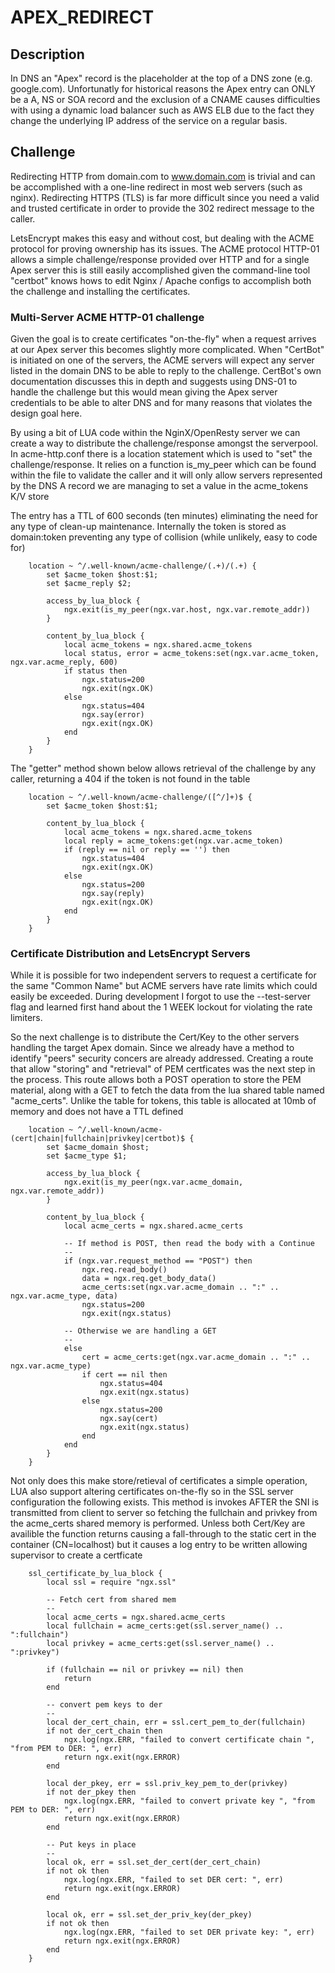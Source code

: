 # APEX_REDIRECT

## Description

In DNS an "Apex" record is the placeholder at the top of a DNS zone (e.g. google.com). Unfortunatly for historical reasons the Apex entry can ONLY be a A, NS or SOA record and the exclusion of a CNAME causes difficulties with using a dynamic load balancer such as AWS ELB due to the fact they change the underlying IP address of the service on a regular basis.

## Challenge

Redirecting HTTP from domain.com to www.domain.com is trivial and can be accomplished with a one-line redirect in most web servers (such as nginx). Redirecting HTTPS (TLS) is far more difficult since you need a valid and trusted certificate in order to provide the 302 redirect message to the caller.

LetsEncrypt makes this easy and without cost, but dealing with the ACME protocol for proving ownership has its issues. The ACME protocol HTTP-01 allows a simple challenge/response provided over HTTP and for a single Apex server this is still easily accomplished given the command-line tool "certbot" knows hows to edit Nginx / Apache configs to accomplish both the challenge and installing the certificates.

### Multi-Server ACME HTTP-01 challenge

Given the goal is to create certificates "on-the-fly" when a request arrives at our Apex server this becomes slightly more complicated. When "CertBot" is initiated on one of the servers, the ACME servers will expect any server listed in the domain DNS to be able to reply to the challenge. CertBot's own documentation discusses this in depth and suggests using DNS-01 to handle the challenge but this would mean giving the Apex server credentials to be able to alter DNS and for many reasons that violates the design goal here.


By using a bit of LUA code within the NginX/OpenResty server we can create a way to distribute the challenge/response amongst the serverpool. In acme-http.conf there is a location statement which is used to "set" the challenge/response. It relies on a function is_my_peer which can be found within the file to validate the caller and it will only allow servers represented by the DNS A record we are managing to set a value in the acme_tokens K/V store

The entry has a TTL of 600 seconds (ten minutes) eliminating the need for any type of clean-up maintenance. Internally the token is stored as domain:token preventing any type of collision (while unlikely, easy to code for)

```
    location ~ ^/.well-known/acme-challenge/(.+)/(.+) {
        set $acme_token $host:$1;
        set $acme_reply $2;

        access_by_lua_block {
            ngx.exit(is_my_peer(ngx.var.host, ngx.var.remote_addr))
        }

        content_by_lua_block {
            local acme_tokens = ngx.shared.acme_tokens
            local status, error = acme_tokens:set(ngx.var.acme_token, ngx.var.acme_reply, 600)
            if status then
                ngx.status=200
                ngx.exit(ngx.OK)
            else
                ngx.status=404
                ngx.say(error)
                ngx.exit(ngx.OK)
            end
        }
    }
```

The "getter" method shown below allows retrieval of the challenge by any caller, returning a 404 if the token is not found in the table

```
    location ~ ^/.well-known/acme-challenge/([^/]+)$ {
        set $acme_token $host:$1;

        content_by_lua_block {
            local acme_tokens = ngx.shared.acme_tokens
            local reply = acme_tokens:get(ngx.var.acme_token)
            if (reply == nil or reply == '') then
                ngx.status=404
                ngx.exit(ngx.OK)
            else
                ngx.status=200
                ngx.say(reply)
                ngx.exit(ngx.OK)
            end
        }
    }
```

### Certificate Distribution and LetsEncrypt Servers

While it is possible for two independent servers to request a certificate for the same "Common Name" but ACME servers have rate limits which could easily be exceeded. During development I forgot to use the --test-server flag and learned first hand about the 1 WEEK lockout for violating the rate limiters.

So the next challenge is to distribute the Cert/Key to the other servers handling the target Apex domain. Since we already have a method to identify "peers" security concers are already addressed. Creating a route that allow "storing" and "retrieval" of PEM certficates was the next step in the process. This route allows both a POST operation to store the PEM material, along with a GET to fetch the data from the lua shared table named "acme_certs". Unlike the table for tokens, this table is allocated at 10mb of memory and does not have a TTL defined

```
    location ~ ^/.well-known/acme-(cert|chain|fullchain|privkey|certbot)$ {
        set $acme_domain $host;
        set $acme_type $1;

        access_by_lua_block {
            ngx.exit(is_my_peer(ngx.var.acme_domain, ngx.var.remote_addr))
        }

        content_by_lua_block {
            local acme_certs = ngx.shared.acme_certs

            -- If method is POST, then read the body with a Continue
            --
            if (ngx.var.request_method == "POST") then
                ngx.req.read_body()
                data = ngx.req.get_body_data()
                acme_certs:set(ngx.var.acme_domain .. ":" .. ngx.var.acme_type, data)
                ngx.status=200
                ngx.exit(ngx.status)

            -- Otherwise we are handling a GET
            --
            else
                cert = acme_certs:get(ngx.var.acme_domain .. ":" .. ngx.var.acme_type)
                if cert == nil then
                    ngx.status=404
                    ngx.exit(ngx.status)
                else
                    ngx.status=200
                    ngx.say(cert)
                    ngx.exit(ngx.status)
                end
            end
        }
    }
```

Not only does this make store/retieval of certificates a simple operation, LUA also support altering certificates on-the-fly so in the SSL server configuration the following exists. This method is invokes AFTER the SNI is transmitted from client to server so fetching the fullchain and privkey from the acme_certs shared memory is performed. Unless both Cert/Key are availible the function returns causing a fall-through to the static cert in the container (CN=localhost) but it causes a log entry to be written allowing supervisor to create a certficate

```
    ssl_certificate_by_lua_block {
        local ssl = require "ngx.ssl"

        -- Fetch cert from shared mem
        --
        local acme_certs = ngx.shared.acme_certs
        local fullchain = acme_certs:get(ssl.server_name() .. ":fullchain")
        local privkey = acme_certs:get(ssl.server_name() .. ":privkey")

        if (fullchain == nil or privkey == nil) then
            return
        end

        -- convert pem keys to der
        --
        local der_cert_chain, err = ssl.cert_pem_to_der(fullchain)
        if not der_cert_chain then
            ngx.log(ngx.ERR, "failed to convert certificate chain ", "from PEM to DER: ", err)
            return ngx.exit(ngx.ERROR)
        end

        local der_pkey, err = ssl.priv_key_pem_to_der(privkey)
        if not der_pkey then
            ngx.log(ngx.ERR, "failed to convert private key ", "from PEM to DER: ", err)
            return ngx.exit(ngx.ERROR)
        end

        -- Put keys in place
        --
        local ok, err = ssl.set_der_cert(der_cert_chain)
        if not ok then
            ngx.log(ngx.ERR, "failed to set DER cert: ", err)
            return ngx.exit(ngx.ERROR)
        end

        local ok, err = ssl.set_der_priv_key(der_pkey)
        if not ok then
            ngx.log(ngx.ERR, "failed to set DER private key: ", err)
            return ngx.exit(ngx.ERROR)
        end
    }
```

